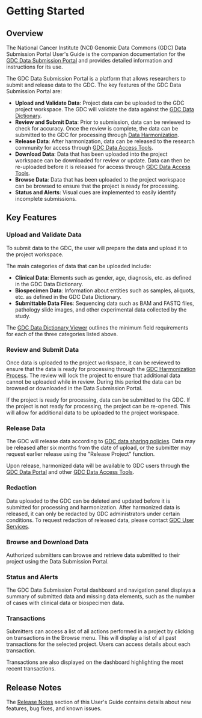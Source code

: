 # Getting Started

## Overview

The National Cancer Institute (NCI) Genomic Data Commons (GDC) Data Submission Portal User's Guide is the companion documentation for the [GDC Data Submission Portal](https://gdc.nci.nih.gov/submit-data/gdc-data-submission-portal) and provides detailed information and instructions for its use.

The GDC Data Submission Portal is a platform that allows researchers to submit and release data to the GDC. The key features of the GDC Data Submission Portal are:

* __Upload and Validate Data__: Project data can be uploaded to the GDC project workspace. The GDC will validate the data against the [GDC Data Dictionary](https://gdc-docs.nci.nih.gov/Data_Dictionary/).
* __Review and Submit Data__: Prior to submission, data can be reviewed to check for accuracy. Once the review is complete, the data can be submitted to the GDC for processing through [Data Harmonization](https://gdc.nci.nih.gov/submit-data/gdc-data-harmonization).
* __Release Data__: After harmonization, data can be released to the research community for access through [GDC Data Access Tools](https://gdc.nci.nih.gov/access-data/data-access-processes-and-tools).
* __Download Data__: Data that has been uploaded into the project workspace can be downloaded for review or update. Data can then be re-uploaded before it is released for access through [GDC Data Access Tools](https://gdc.nci.nih.gov/access-data/data-access-processes-and-tools).
* __Browse Data__: Data that has been uploaded to the project workspace can be browsed to ensure that the project is ready for processing.
* __Status and Alerts__: Visual cues are implemented to easily identify incomplete submissions.


## Key Features

### Upload and Validate Data
To submit data to the GDC, the user will prepare the data and upload it to the project workspace.

The main categories of data that can be uploaded include:

* __Clinical Data__: Elements such as gender, age, diagnosis, etc. as defined in the GDC Data Dictionary.
* __Biospecimen Data__: Information about entities such as samples, aliquots, etc. as defined in the GDC Data Dictionary.
* __Submittable Data Files__: Sequencing data such as BAM and FASTQ files, pathology slide images, and other experimental data collected by the study.

The [GDC Data Dictionary Viewer](../../Data_Dictionary/viewer.md) outlines the minimum field requirements for each of the three categories listed above.

### Review and Submit Data

Once data is uploaded to the project workspace, it can be reviewed to ensure that the data is ready for processing through the [GDC Harmonization Process](https://gdc.nci.nih.gov/submit-data/gdc-data-harmonization). The review will lock the project to ensure that additional data cannot be uploaded while in review. During this period the data can be browsed or downloaded in the Data Submission Portal.

If the project is ready for processing, data can be submitted to the GDC. If the project is not ready for processing, the project can be re-opened. This will allow for additional data to be uploaded to the project workspace.

### Release Data

The GDC will release data according to [GDC data sharing policies](https://gdc.cancer.gov/submit-data/data-submission-policies). Data may be released after six months from the date of upload, or the submitter may request earlier release using the "Release Project" function.

Upon release, harmonized data will be available to GDC users through the [GDC Data Portal](https://gdc-portal.nci.nih.gov/) and other [GDC Data Access Tools](https://gdc.nci.nih.gov/access-data/data-access-processes-and-tools).


### Redaction

Data uploaded to the GDC can be deleted and updated before it is submitted for processing and harmonization. After harmonized data is released, it can only be redacted by GDC administrators under certain conditions. To request redaction of released data, please contact [GDC User Services](https://gdc.nci.nih.gov/support#gdc-help-desk).

### Browse and Download Data

Authorized submitters can browse and retrieve data submitted to their project using the Data Submission Portal.

### Status and Alerts

The GDC Data Submission Portal dashboard and navigation panel displays a summary of submitted data and missing data elements, such as the number of cases with clinical data or biospecimen data.

### Transactions

Submitters can access a list of all actions performed in a project by clicking on transactions in the Browse menu. This will display a list of all past transactions for the selected project. Users can access details about each transaction.

Transactions are also displayed on the dashboard highlighting the most recent transactions.

## Release Notes

The [Release Notes](../../Data_Submission_Portal/Release_Notes/Data_Submission_Portal_Release_Notes.md) section of this User's Guide contains details about new features, bug fixes, and known issues.
